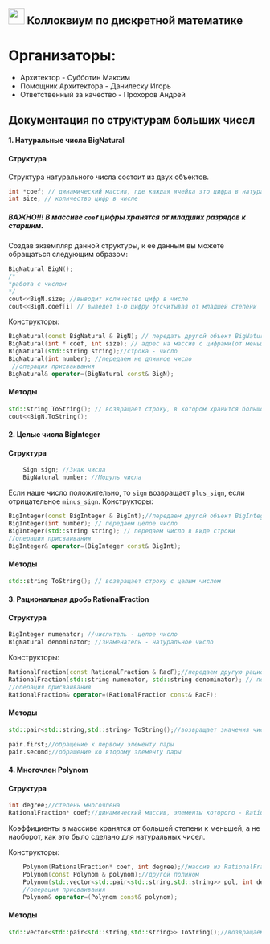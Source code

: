 ## <img src="https://cdn.icon-icons.com/icons2/2300/PNG/512/virus_covid_corona_coronavirus_cell_coronavirus_icon_141661.png" width="32" height="32"/> Коллоквиум по дискретной математике
# Организаторы: 
- Архитектор - Субботин Максим
- Помощник Архитектора - Данилеску Игорь
- Ответственный за качество - Прохоров Андрей
##  **Документация по структурам больших чисел**
####  **1. Натуральные числа** BigNatural
#### **Структура**
Структура натурального числа состоит из двух объектов.
```cpp
int *coef; // динамический массив, где каждая ячейка это цифра в натуральном большом числе
int size; // количество цифр в числе
```
##### **ВАЖНО!!!** **В массиве `coef` цифры хранятся от младших разрядов к старшим.**

Создав экземпляр данной структуры, к ее данным вы можете обращаться следующим образом:
```cpp
BigNatural BigN();
/*
*работа с числом
*/
cout<<BigN.size; //выводит количество цифр в числе
cout<<BigN.coef[i] // выведет i-ю цифру отсчитывая от младшей степени
```
Конструкторы:
```cpp
BigNatural(const BigNatural & BigN); // передать другой объект BigNatural
BigNatural(int * coef, int size); // адрес на массив с цифрами(от меньшего разряда к большему), количество цифр
BigNatural(std::string string);//строка - число
BigNatural(int number); //передаем не длинное число
 //операция присваивания
BigNatural& operator=(BigNatural const& BigN);
```
#### **Методы**
```cpp
std::string ToString(); // возвращает строку, в котором хранится большое число
cout<<BigN.ToString();
```

####  **2. Целые числа** BigInteger
#### **Структура**
```cpp
    Sign sign; //Знак числа
    BigNatural number; //Модуль числа
```
Если наше число положительно, то `sign` возвращает `plus_sign`, если отрицательное `minus_sign`.
Конструкторы:
```cpp
BigInteger(const BigInteger & BigInt);//передаем другой объект BigInteger
BigInteger(int number); // передаем целое число
BigInteger(std::string string); // передаем число в виде строки
//операция присваивания
BigInteger& operator=(BigInteger const& BigInt);
```
#### **Методы**
```cpp
std::string ToString(); // возвращает строку с целым числом
```
####  **3. Рациональная дробь** RationalFraction
#### **Структура**
```cpp
BigInteger numenator; //числитель - целое число
BigNatural denominator; //знаменатель - натуральное число
```
Конструкторы:
```cpp
RationalFraction(const RationalFraction & RacF);//передаем другую рациональную дробь
RationalFraction(std::string numenator, std::string denominator); // передаем два string - числитель и знаменатель
//операция присваивания
RationalFraction& operator=(RationalFraction const& RacF);
```
#### **Методы**
```cpp
std::pair<std::string,std::string> ToString();//возвращает значения числителя и знаменателя с помощью конструктора pair.
```
```cpp
pair.first;//обращение к первому элементу пары
pair.second;//обращение ко второму элементу пары
```
####  **4. Многочлен** Polynom
#### **Структура**
```cpp
int degree;//степень многочлена
RationalFraction* coef;//динамический массив, элементы которого - RationalFraction т.к. коэффициенты многочлена - это рациональные дроби
```
Коэффициенты в массиве хранятся от большей степени к меньшей, а не наоборот, как это было сделано для натуральных чисел.

Конструкторы:
```cpp
    Polynom(RationalFraction* coef, int degree);//массив из RationalFraction, степень многочлена
    Polynom(const Polynom & polynom);//другой полином
    Polynom(std::vector<std::pair<std::string,std::string>> pol, int degree);//есть возможность задать многочлен как вектор пар числителя и знаменателя
    //операция присваивания
    Polynom& operator=(Polynom const& polynom);
```
#### **Методы**
```cpp
std::vector<std::pair<std::string,std::string>> ToString();//возвращаем векторы пар числителя и знаменателя, последний элемент вектора - пара <"end","end">, для того, чтобы понять, до какого элемента делать вывод.
```
               
